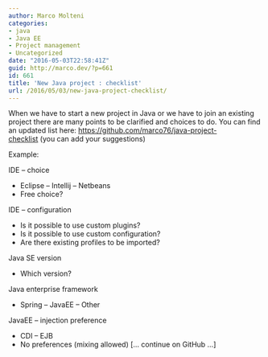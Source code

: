 ```yaml
---
author: Marco Molteni
categories:
- java
- Java EE
- Project management
- Uncategorized
date: "2016-05-03T22:58:41Z"
guid: http://marco.dev/?p=661
id: 661
title: 'New Java project : checklist'
url: /2016/05/03/new-java-project-checklist/
---
```

When we have to start a new project in Java or we have to join an existing project there are many points to be clarified and choices to do. You can find an updated list here: <https://github.com/marco76/java-project-checklist> (you can add your suggestions)

Example:

IDE &#8211; choice

  * Eclipse &#8211; Intellij &#8211; Netbeans
  * Free choice?

IDE &#8211; configuration

  * Is it possible to use custom plugins?
  * Is it possible to use custom configuration?
  * Are there existing profiles to be imported?

Java SE version

  * Which version?

Java enterprise framework

  * Spring &#8211; JavaEE &#8211; Other

JavaEE &#8211; injection preference

  * CDI &#8211; EJB
  * No preferences (mixing allowed) [&#8230; continue on GitHub &#8230;]